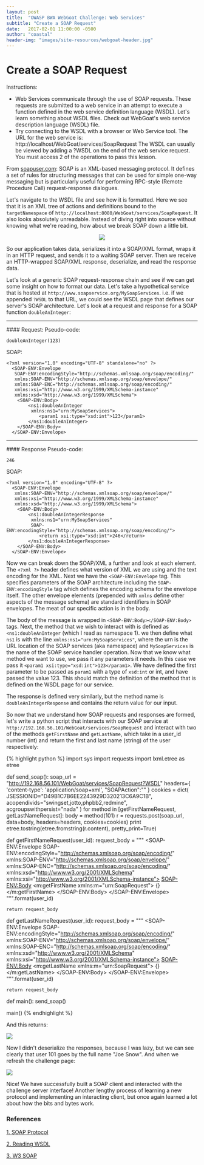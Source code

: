 ```yaml
---
layout: post
title:  "OWASP BWA WebGoat Challenge: Web Services"
subtitle: "Create a SOAP Request"
date:   2017-02-01 11:00:00 -0500
author: "coastal"
header-img: "images/site-resources/webgoat-header.jpg"
---
```

# Create a SOAP Request
Instructions:

- Web Services communicate through the use of SOAP requests. These requests are submitted to a web service in an attempt to execute a function defined in the web service definition language (WSDL). Let's learn something about WSDL files. Check out WebGoat's web service description language (WSDL) file. 
- Try connecting to the WSDL with a browser or Web Service tool. The URL for the web service is: http://localhost/WebGoat/services/SoapRequest The WSDL can usually be viewed by adding a ?WSDL on the end of the web service request. You must access 2 of the operations to pass this lesson.

From [soapuser.com][soap-user]:
SOAP is an XML-based messaging protocol. It defines a set of rules for structuring messages that can be used for simple one-way messaging but is particularly useful for performing RPC-style (Remote Procedure Call) request-response dialogues.

Let's navigate to the WSDL file and see how it is formatted. Here we see that it is an XML tree of actions and definitions bound to the ```targetNamespace``` of ```http://localhost:8080/WebGoat/services/SoapRequest```. It also looks absolutely unreadable. Instead of diving right into source without knowing what we're reading, how about we break SOAP down a little bit.

<center><img src="{{ site.baseurl }}/images/2017-02-01-webgoat_part_21/soap-protocol.gif"></center>

So our application takes data, serializes it into a SOAP/XML format, wraps it in an HTTP request, and sends it to a waiting SOAP server. Then we receive an HTTP-wrapped SOAP/XML response, deserialize, and read the response data.

Let's look at a generic SOAP request-response chain and see if we can get some insight on how to format our data. Let's take a hypothetical service that is hosted at ```http://www.soapservice.org/MySoapServices```. i.e. if we appended ```?WSDL``` to that URL, we could see the WSDL page that defines our server's SOAP architecture. Let's look at a request and response for a SOAP function ```doubleAnInteger```:
<hr>
#### Request:
Pseudo-code:

```
doubleAnInteger(123)
```

SOAP:

```
<?xml version="1.0" encoding="UTF-8" standalone="no" ?>
  <SOAP-ENV:Envelope
   SOAP-ENV:encodingStyle="http://schemas.xmlsoap.org/soap/encoding/"
   xmlns:SOAP-ENV="http://schemas.xmlsoap.org/soap/envelope/"
   xmlns:SOAP-ENC="http://schemas.xmlsoap.org/soap/encoding/"
   xmlns:xsi="http://www.w3.org/1999/XMLSchema-instance"
   xmlns:xsd="http://www.w3.org/1999/XMLSchema">
	<SOAP-ENV:Body>
		<ns1:doubleAnInteger
		 xmlns:ns1="urn:MySoapServices">
			<param1 xsi:type="xsd:int">123</param1>
		</ns1:doubleAnInteger>
	</SOAP-ENV:Body>
  </SOAP-ENV:Envelope>
```

<hr>
#### Response
Pseudo-code:

```
246
```

SOAP:

```
<?xml version="1.0" encoding="UTF-8" ?>
  <SOAP-ENV:Envelope
   xmlns:SOAP-ENV="http://schemas.xmlsoap.org/soap/envelope/"
   xmlns:xsi="http://www.w3.org/1999/XMLSchema-instance"
   xmlns:xsd="http://www.w3.org/1999/XMLSchema">
	<SOAP-ENV:Body>
		<ns1:doubleAnIntegerResponse
		 xmlns:ns1="urn:MySoapServices"
		 SOAP-ENV:encodingStyle="http://schemas.xmlsoap.org/soap/encoding/">
			<return xsi:type="xsd:int">246</return>
		</ns1:doubleAnIntegerResponse>
	</SOAP-ENV:Body>
  </SOAP-ENV:Envelope>
```

Now we can break down the SOAP/XML a further and look at each element. The ```<?xml ?>``` header defines what version of XML we are using and the text encoding for the XML. Next we have the ```<SOAP-ENV:Envelope``` tag. This specifies parameters of the SOAP architecture including the ```SOAP-ENV:encodingStyle``` tag which defines the encoding schema for the envelope itself. The other envelope elements (prepended with ```xmlns``` define other aspects of the message schema) are standard identifiers in SOAP envelopes. The meat of our specific action is in the body.

The body of the message is wrapped in ```<SOAP-ENV:Body></SOAP-ENV:Body>``` tags. Next, the method that we wish to interact with is defined as ```<ns1:doubleAnInteger``` (which I read as namespace 1). we then define what ```ns1``` is with the line ```xmlns:ns1="urn:MySoapServices"```, where the urn is the URL location of the SOAP services (aka namespace) and ```MySoapServices``` is the name of the SOAP service handler operation. Now that we know what method we want to use, we pass it any parameters it needs. In this case we pass it ```<param1 xsi:type="xsd:int">123</param1>```. We have defined the first parameter to be passed as ```param1``` with a type of ```xsd:int``` or int, and have passed the value 123. This should match the definition of the method that is defined on the WSDL page for our service.

The response is defined very similarly, but the method name is ```doubleAnIntegerResponse``` and contains the return value for our input.

So now that we understand how SOAP requests and responses are formed, let's write a python script that interacts with our SOAP service at ```http://192.168.56.101/WebGoat/services/SoapRequest``` and interact with two of the methods ```getFirstName``` and ```getLastName```, which take in a user_id number (int) and return the first and last name (string) of the user respectively:

{% highlight python %}
import sys
import requests
import lxml.etree as etree

def send_soap():
	soap_url = "http://192.168.56.101/WebGoat/services/SoapRequest?WSDL"
	headers={
		'content-type': 'application/soap+xml',
		"SOAPAction":""
	}
	cookies = dict(
		JSESSIONID="D49B1C7B6EE2243929D320213C6A9C1B",
		acopendivids="swingset,jotto,phpbb2,redmine",
		acgroupswithpersist="nada"
	)
	for method in [getFirstNameRequest, getLastNameRequest]:
		body = method(101)
		r = requests.post(soap_url, data=body, headers=headers, cookies=cookies)
		print etree.tostring(etree.fromstring(r.content), pretty_print=True)


def getFirstNameRequest(user_id):
	request_body = """<?xml version="1.0" encoding="UTF-8" standalone="no" ?>
	<SOAP-ENV:Envelope
	SOAP-ENV:encodingStyle="http://schemas.xmlsoap.org/soap/encoding/"
	xmlns:SOAP-ENV="http://schemas.xmlsoap.org/soap/envelope/"
	xmlns:SOAP-ENC="http://schemas.xmlsoap.org/soap/encoding/"
	xmlns:xsd="http://www.w3.org/2001/XMLSchema"
	xmlns:xsi="http://www.w3.org/2001/XMLSchema-instance">
	<SOAP-ENV:Body>
		<m:getFirstName xmlns:m="urn:SoapRequest">
			<id xsi:type="xsd:int">{}</id>
		</m:getFirstName>
	</SOAP-ENV:Body>
	</SOAP-ENV:Envelope>
	""".format(user_id)

	return request_body

def getLastNameRequest(user_id):
	request_body = """<?xml version="1.0" encoding="UTF-8" standalone="no" ?>
	<SOAP-ENV:Envelope
	SOAP-ENV:encodingStyle="http://schemas.xmlsoap.org/soap/encoding/"
	xmlns:SOAP-ENV="http://schemas.xmlsoap.org/soap/envelope/"
	xmlns:SOAP-ENC="http://schemas.xmlsoap.org/soap/encoding/"
	xmlns:xsd="http://www.w3.org/2001/XMLSchema"
	xmlns:xsi="http://www.w3.org/2001/XMLSchema-instance">
	<SOAP-ENV:Body>
		<m:getLastName xmlns:m="urn:SoapRequest">
			<id xsi:type="xsd:int">{}</id>
		</m:getLastName>
	</SOAP-ENV:Body>
	</SOAP-ENV:Envelope>
	""".format(user_id)

	return request_body

def main():
	send_soap()

main()
{% endhighlight %}

And this returns:

<img src="{{ site.baseurl }}/images/2017-02-01-webgoat_part_21/request-results.jpg">

Now I didn't deserialize the responses, because I was lazy, but we can see clearly that user 101 goes by the full name "Joe Snow". And when we refresh the challenge page:

<img src="{{ site.baseurl }}/images/2017-02-01-webgoat_part_21/request-success.jpg">

Nice! We have successfully built a SOAP client and interacted with the challenge server interface! Another lengthy process of learning a new protocol and implementing an interacting client, but once again learned a lot about how the bits and bytes work.

### References

[1. SOAP Protocol][soap-user]

[2. Reading WSDL][reading-wsdl]

[3. W3 SOAP][w3-soap]

[soap-user]:http://www.soapuser.com/basics1.html
[reading-wsdl]:http://www.predic8.com/wsdl-reading.htm
[w3-soap]:Zhttp://www.w3schools.com/xml/xml_soap.asp